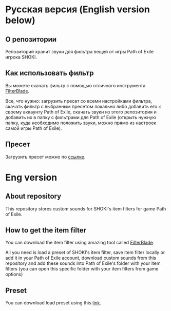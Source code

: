 # Русская версия (English version below)
## О репозитории
Репозиторий хранит звуки для фильтра вещей от игры Path of Exile игрока SHOKI.

## Как использовать фильтр
Вы можете скачать фильтр с помощью отличного инструмента [FilterBlade](https://www.filterblade.xyz/).

Все, что нужно: загрузить пресет со всеми настройками фильтра, скачать фильтр с выбранным пресетом локально либо добавить его к своему аккаунту Path of Exile, скачать звуки из этого репозитория и добавить их в папку с фильтрами для Path of Exile (открыть нужную папку, куда необходимо положить звуки, можно прямо из настроек самой игры Path of Exile).

## Пресет
Загрузить пресет можно по [ссылке](https://www.filterblade.xyz/Profile?name=SH0KI&platform=pc).

# Eng version
## About repository
This repository stores custom sounds for SHOKI's item filters for game Path of Exile.

## How to get the item filter
You can download the item filter using amazing tool called [FilterBlade](https://www.filterblade.xyz/).

All you need is load a preset of SHOKI's item filter, save item filter locally or add it in your Path of Exile account, download custom sounds from this repository and add these sounds into Path of Exile's folder with your item filters (you can open this specific folder with your item filters from game options)

## Preset
You can download load preset using this [link](https://www.filterblade.xyz/Profile?name=SH0KI&platform=pc).